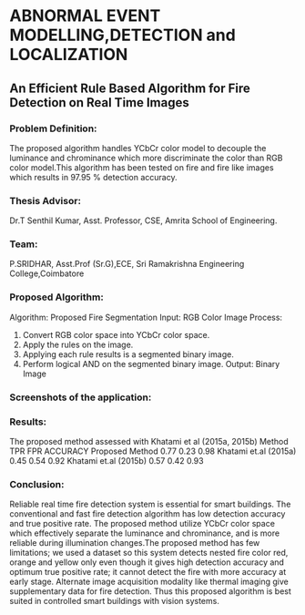 # ABNORMAL EVENT MODELLING,DETECTION and LOCALIZATION

## An Efficient Rule Based Algorithm for Fire Detection on Real Time Images

### Problem Definition:

The proposed algorithm handles YCbCr color model to decouple the luminance and chrominance which more discriminate the color than RGB color model.This algorithm has been tested on fire and fire like images which results in 97.95 % detection accuracy.

### Thesis Advisor: 
Dr.T Senthil Kumar, Asst. Professor, CSE, Amrita School of Engineering.

### Team:
P.SRIDHAR, Asst.Prof (Sr.G),ECE, Sri Ramakrishna Engineering College,Coimbatore 

### Proposed Algorithm:
Algorithm: Proposed Fire Segmentation
Input: RGB Color Image
Process:
1.	Convert RGB color space into YCbCr color space. 
2.	Apply the rules on the image. 
3.	Applying each rule results is a segmented binary image.
4.	Perform logical AND on the segmented binary image.
Output: Binary Image


### Screenshots of the application:






### Results:
The proposed method assessed with Khatami et al (2015a, 2015b)
Method	               TPR	FPR	ACCURACY
Proposed Method	      0.77	0.23	0.98
Khatami et.al (2015a)	0.45	0.54	0.92
Khatami et.al (2015b)	0.57	0.42	0.93



### Conclusion:
Reliable real time fire detection system is essential for smart buildings. The conventional and fast fire detection algorithm has low detection accuracy and true positive rate. The proposed method utilize YCbCr color space which effectively separate the luminance and chrominance, and is more reliable during illumination changes.The proposed method has few limitations; we used a dataset so this system detects nested fire color red, orange and yellow only even though it gives high detection accuracy and optimum true positive rate; it cannot detect the fire with more accuracy at early stage. Alternate image acquisition modality like thermal imaging give supplementary data for fire detection. Thus this proposed algorithm is best suited in controlled smart buildings with vision systems.







